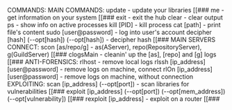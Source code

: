 COMMANDS:
       MAIN COMMANDS:
           update - update your libraries [[###
           me - get information on your system [[###
           exit - exit the hub
           clear - clear output
           ps - show info on active processes
           kill [PID] - kill process
           cat [path] - print file's content
           sudo [user@password] - log into user's account
           decipher [hash] (--opt[hash]) (--opt[hash]) - decipher hash [[###
       MAIN SERVERS CONNECT:
           scon [as/repo/g] - as(AServer), repo(RepositoryServer), g(GuildServer) [[###
           clogsMain - cleanin' up the [as], [repo] and [g] logs [[###
       ANTI-FORENSICS:
           rlhost - remove local logs
           rlssh [ip_address] [user@password] - remove logs on machine, connect
           rlOn [ip_address] [user@password] - remove logs on machine, without connection       
       EXPLOITING:
           scan [ip_address] (--opt[port]) - scan libraries for vulnerabilities [[###
           exploit [ip_address] (--opt[port]) (--opt[mem_address]) (--opt[vulnerability]) [[###
           rexploit [ip_address] - exploit on a router [[###